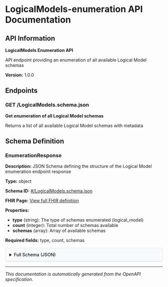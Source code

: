 # LogicalModels-enumeration API Documentation

<!-- This content is automatically generated from LogicalModels-enumeration.openapi.json -->

## API Information

**LogicalModels Enumeration API**

API endpoint providing an enumeration of all available Logical Model schemas

**Version:** 1.0.0

## Endpoints

### GET /LogicalModels.schema.json

**Get enumeration of all Logical Model schemas**

Returns a list of all available Logical Model schemas with metadata

## Schema Definition

### EnumerationResponse

**Description:** JSON Schema defining the structure of the Logical Model enumeration endpoint response

**Type:** object

**Schema ID:** [#/LogicalModels.schema.json](#/LogicalModels.schema.json)

**FHIR Page:** [View full FHIR definition](artifacts.html#structures-logical-models)

**Properties:**

- **type** (string): The type of schemas enumerated (logical_model)
- **count** (integer): Total number of schemas available
- **schemas** (array): Array of available schemas

**Required fields:** type, count, schemas

<details>
<summary>Full Schema (JSON)</summary>

```json
{
  "$schema": "https://json-schema.org/draft/2020-12/schema",
  "$id": "#/LogicalModels.schema.json",
  "title": "Logical Model Enumeration Schema",
  "description": "JSON Schema defining the structure of the Logical Model enumeration endpoint response",
  "type": "object",
  "properties": {
    "type": {
      "type": "string",
      "const": "logical_model",
      "description": "The type of schemas enumerated (logical_model)"
    },
    "count": {
      "type": "integer",
      "description": "Total number of schemas available"
    },
    "schemas": {
      "type": "array",
      "description": "Array of available schemas",
      "items": {
        "type": "object",
        "properties": {
          "filename": {
            "type": "string",
            "description": "Schema filename"
          },
          "id": {
            "type": "string",
            "description": "Schema $id"
          },
          "title": {
            "type": "string",
            "description": "Schema title"
          },
          "description": {
            "type": "string",
            "description": "Schema description"
          },
          "url": {
            "type": "string",
            "description": "Relative URL to the schema file"
          },
          "logicalModelUrl": {
            "type": "string",
            "description": "FHIR canonical URL of the Logical Model"
          },
          "propertyCount": {
            "type": "integer",
            "description": "Number of properties in the Logical Model"
          }
        },
        "required": [
          "filename",
          "title",
          "url"
        ]
      }
    }
  },
  "required": [
    "type",
    "count",
    "schemas"
  ],
  "example": {
    "type": "logical_model",
    "count": 1,
    "schemas": [
      {
        "filename": "StructureDefinition-PatientSummary.schema.json",
        "id": "https://worldhealthorganization.github.io/smart-base/StructureDefinition-PatientSummary.schema.json",
        "title": "Patient Summary Logical Model",
        "description": "Logical model for patient summary information",
        "url": "./StructureDefinition-PatientSummary.schema.json",
        "propertyCount": 4
      }
    ]
  }
}
```

</details>


<style>
/* Schema documentation styling that integrates with IG theme */
.enum-values {
  background-color: #e7f3ff;
  border: 1px solid #b8daff;
  border-radius: 4px;
  padding: 1rem;
  margin: 1rem 0;
}

.enum-value {
  display: inline-block;
  background-color: #00477d;
  color: white;
  padding: 0.2rem 0.5rem;
  border-radius: 3px;
  margin: 0.2rem;
  font-size: 0.9rem;
  text-decoration: none;
}

.enum-value a {
  color: white;
  text-decoration: none;
}

.enum-value:hover, .enum-value a:hover {
  background-color: #0070A1;
  color: white;
  text-decoration: none;
}

.enum-truncated {
  margin-top: 0.5rem;
  font-style: italic;
  color: #6c757d;
}

details {
  margin: 1rem 0;
  border: 1px solid #dee2e6;
  border-radius: 4px;
  padding: 0;
}

details summary {
  background: #f8f9fa;
  padding: 0.75rem;
  cursor: pointer;
  border-bottom: 1px solid #dee2e6;
  font-weight: 500;
}

details[open] summary {
  border-bottom: 1px solid #dee2e6;
}

details pre {
  margin: 1rem;
  background: #f8f9fa;
  border: 1px solid #e9ecef;
  border-radius: 4px;
  padding: 1rem;
  overflow-x: auto;
}
</style>

---

*This documentation is automatically generated from the OpenAPI specification.*
